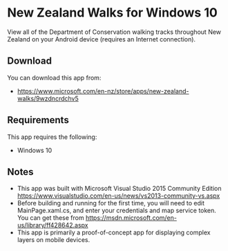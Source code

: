 # New Zealand Walks for Windows 10
View all of the Department of Conservation walking tracks throughout New Zealand on your Android device (requires an Internet connection).

## Download
You can download this app from:
 * https://www.microsoft.com/en-nz/store/apps/new-zealand-walks/9wzdncrdchv5

## Requirements

This app requires the following:
 * Windows 10

## Notes
 * This app was built with Microsoft Visual Studio 2015 Community Edition https://www.visualstudio.com/en-us/news/vs2013-community-vs.aspx
 * Before building and running for the first time, you will need to edit MainPage.xaml.cs, and enter your credentials and map service token. You can get these from https://msdn.microsoft.com/en-us/library/ff428642.aspx
 * This app is primarily a proof-of-concept app for displaying complex layers on mobile devices.
